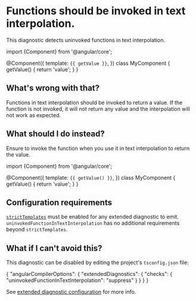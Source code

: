 # Functions should be invoked in text interpolation. 
This diagnostic detects uninvoked functions in text interpolation.

<docs-code language="typescript">

import {Component} from '@angular/core';

@Component({
  template: `{{ getValue }}`,
})
class MyComponent {
  getValue() {
    return 'value';
  }
}

</docs-code>

## What's wrong with that?

Functions in text interpolation should be invoked to return a value. 
If the function is not invoked, it will not return any value and the interpolation will not work as expected.

## What should I do instead?

Ensure to invoke the function when you use it in text interpolation to return the value.

<docs-code language="typescript">

import {Component} from '@angular/core';

@Component({
  template: `{{ getValue() }}`,
})
class MyComponent {
  getValue() {
    return 'value';
  }
}

</docs-code>

## Configuration requirements

[`strictTemplates`](tools/cli/template-typecheck#strict-mode) must be enabled for any extended diagnostic to emit.
`uninvokedFunctionInTextInterpolation` has no additional requirements beyond `strictTemplates`.

## What if I can't avoid this?

This diagnostic can be disabled by editing the project's `tsconfig.json` file:

<docs-code language="json">
{
  "angularCompilerOptions": {
    "extendedDiagnostics": {
      "checks": {
        "uninvokedFunctionInTextInterpolation": "suppress"
      }
    }
  }
}
</docs-code>

See [extended diagnostic configuration](extended-diagnostics#configuration) for more info.
